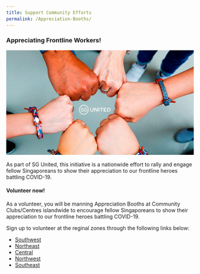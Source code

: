 ```yaml
---
title: Support Community Efforts
permalink: /Appreciation-Booths/
---
```


### Appreciating Frontline Workers! 

![Inclusive](/images/InclusiveInfo.jpg/)

As part of SG United, this initiative is a nationwide effort to rally and engage fellow Singaporeans to show their appreciation to our frontline heroes battling COVID-19.

#### Volunteer now! 

As a volunteer, you will be manning Appreciation Booths at Community Clubs/Centres islandwide to encourage fellow Singaporeans to show their appreciation to our frontline heroes battling COVID-19.

Sign up to volunteer at the reginal zones through the following links below: 

- [Southwest](https://go.gov.sg/sw-appreciating-frontline-workers)
- [Northeast](https://go.gov.sg/ne-appreciating-frontline-workers) 
- [Central](https://go.gov.sg/cs-appreciating-frontline-workers)
- [Northwest](https://go.gov.sg/nw-appreciating-frontline-workers)
- [Southeast](https://go.gov.sg/se-appreciating-frontline-workers)
